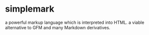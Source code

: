 # simplemark
a powerful markup language which is interpreted into HTML. a viable alternative to GFM and many Markdown derivatives.
